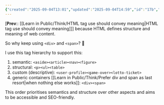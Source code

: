 ```yaml
---
{"created":"2025-09-04T13:01","updated":"2025-09-04T14:59","id":"17b","dg-permalink":"17b-html-hierarchy","dg-publish":true,"dg-path":"Think/HTML tag hierarchy.md","permalink":"/17b-html-hierarchy/","dgPassFrontmatter":true,"noteIcon":"1"}
---
```


[**Prev**:: [[Learn in Public/Think/HTML tag use should convey meaning\|HTML tag use should convey meaning]]] because HTML defines structure and meaning of web content.

So why keep using `<div>` and `<span>`? 🤔

I use this tag hierarchy to support this: 
1. semantic: `<aside><article><nav><figure>`
2. structural: `<p><ul><table>`
3. custom (descriptive): `<user-profile><game-over><lotto-ticket>`
4. generic containers [[Learn in Public/Think/Prefer div and span as last resort\|when nothing else works]]: `<div><span>`

This order prioritises semantics and structure over other aspects and aims to be accessible and SEO-friendly. 